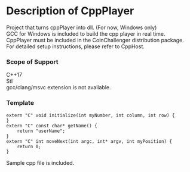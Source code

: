 # Description of CppPlayer
Project that turns cppPlayer into dll. (For now, Windows only)  
GCC for Windows is included to build the cpp player in real time.  
CppPlayer must be included in the CoinChallenger distribution package.  
For detailed setup instructions, please refer to CppHost.

### Scope of Support
C++17  
Stl  
gcc/clang/msvc extension is not available.

### Template
```
extern "C" void initialize(int myNumber, int column, int row) {
}
extern "C" const char* getName() {
    return "userName";
}
extern "C" int moveNext(int argc, int* argv, int myPosition) {
    return 0;
}
```

Sample cpp file is included.

